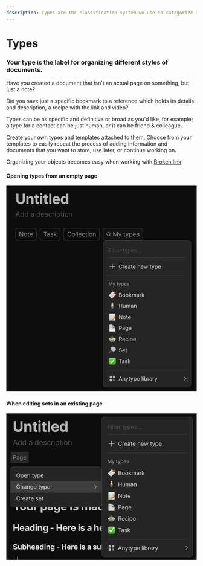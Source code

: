 ```yaml
---
description: Types are the classification system we use to categorize Objects
---
```


# Types

### Your type is the label for organizing different styles of documents.

Have you created a document that isn't an actual page on something, but just a note?&#x20;

Did you save just a specific bookmark to a reference which holds its details and description, a recipe with the link and video?&#x20;

Types can be as specific and definitive or broad as you'd like, for example; a type for a contact can be just human, or it can be friend & colleague.&#x20;

Create your own types and templates attached to them. Choose from your templates to easily repeat the process of adding information and documents that you want to store, use later, or continue working on.&#x20;

Organizing your objects becomes easy when working with [Broken link](broken-reference "mention").

#### Opening types from an empty page

![](<../../.gitbook/assets/image (42).png>)

#### When editing sets in an existing page

![](<../../.gitbook/assets/image (4).png>)

